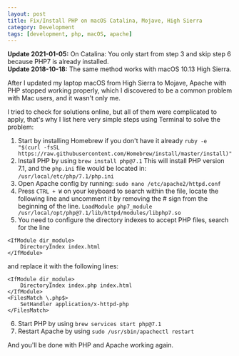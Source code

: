 ```yaml
---
layout: post
title: Fix/Install PHP on macOS Catalina, Mojave, High Sierra
category: Development
tags: [development, php, macOS, apache]
---
```


**Update 2021-01-05:** On Catalina: You only start from step 3 and skip step 6 because PHP7 is already installed.  
**Update 2018-10-18:** The same method works with macOS 10.13 High Sierra.  

After I updated my laptop macOS from High Sierra to Mojave, Apache with PHP stopped working properly, which I discovered to be a common problem with Mac users, and it wasn't only me.

I tried to check for solutions online, but all of them were complicated to apply, that's why I list here very simple steps using Terminal to solve the problem:
1. Start by installing Homebrew if you don't have it already
`ruby -e "$(curl -fsSL https://raw.githubusercontent.com/Homebrew/install/master/install)"`
2. Install PHP by using
`brew install php@7.1`
This will install PHP version 7.1, and the `php.ini` file would be located in: `/usr/local/etc/php/7.1/php.ini`
3. Open Apache config by running: `sudo nano /etc/apache2/httpd.conf`
4. Press `CTRL + W` on your keyboard to search within the file, locate the following line and uncomment it by removing the # sign from the beginning of the line. `LoadModule php7_module /usr/local/opt/php@7.1/lib/httpd/modules/libphp7.so`
5. You need to configure the directory indexes to accept PHP files, search for the line

```
<IfModule dir_module>
    DirectoryIndex index.html
</IfModule>
```

and replace it with the following lines:

```
<IfModule dir_module>
    DirectoryIndex index.php index.html
</IfModule>
<FilesMatch \.php$>
    SetHandler application/x-httpd-php
</FilesMatch>
```
6. Start PHP by using `brew services start php@7.1`
7. Restart Apache by using `sudo /usr/sbin/apachectl restart`

And you'll be done with PHP and Apache working again.
